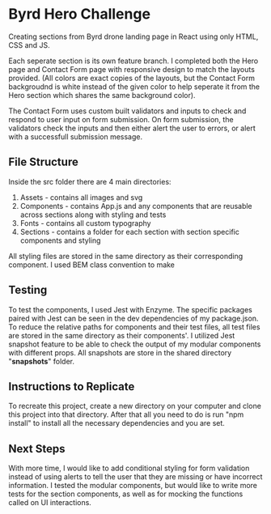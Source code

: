 # Byrd Hero Challenge

Creating sections from Byrd drone landing page in React using only HTML, CSS and JS.

Each seperate section is its own feature branch. I completed both the Hero page and Contact Form page with responsive design to match the layouts provided. (All colors are exact copies of the layouts, but the Contact Form backgroudnd is white instead of the given color to help seperate it from the Hero section which shares the same background color).

The Contact Form uses custom built validators and inputs to check and respond to user input on form submission. On form submission, the validators check the inputs and then either alert the user to errors, or alert with a successfull submission message.

## File Structure

Inside the src folder there are 4 main directories:

1. Assets - contains all images and svg
2. Components - contains App.js and any components that are reusable across sections along with styling and tests
3. Fonts - contains all custom typography
4. Sections - contains a folder for each section with section specific components and styling

All styling files are stored in the same directory as their corresponding component. I used BEM class convention to make

## Testing

To test the components, I used Jest with Enzyme. The specific packages paired with Jest can be seen in the dev dependencies of my package.json. To reduce the relative paths for components and their test files, all test files are stored in the same directory as their components'. I utilized Jest snapshot feature to be able to check the output of my modular components with different props. All snapshots are store in the shared directory "**snapshots**" folder.

## Instructions to Replicate

To recreate this project, create a new directory on your computer and clone this project into that directory. After that all you need to do is run "npm install" to install all the necessary dependencies and you are set.

## Next Steps

With more time, I would like to add conditional styling for form validation instead of using alerts to tell the user that they are missing or have incorrect information. I tested the modular components, but would like to write more tests for the section components, as well as for mocking the functions called on UI interactions.

